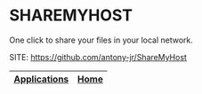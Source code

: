 # SHAREMYHOST
 
 One click to share your files in your local network.
 
 SITE: https://github.com/antony-jr/ShareMyHost

 | [Applications](https://portable-linux-apps.github.io/apps.html) | [Home](https://portable-linux-apps.github.io)
 | --- | --- |
